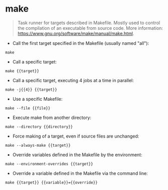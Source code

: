 # make

> Task runner for targets described in Makefile.
> Mostly used to control the compilation of an executable from source code.
> More information: <https://www.gnu.org/software/make/manual/make.html>.

- Call the first target specified in the Makefile (usually named "all"):

`make`

- Call a specific target:

`make {{target}}`

- Call a specific target, executing 4 jobs at a time in parallel:

`make -j{{4}} {{target}}`

- Use a specific Makefile:

`make --file {{file}}`

- Execute make from another directory:

`make --directory {{directory}}`

- Force making of a target, even if source files are unchanged:

`make --always-make {{target}}`

- Override variables defined in the Makefile by the environment:

`make --environment-overrides {{target}}`

- Override a variable defined in the Makefile via the command line:

`make {{target}} {{variable}}={{override}}`
